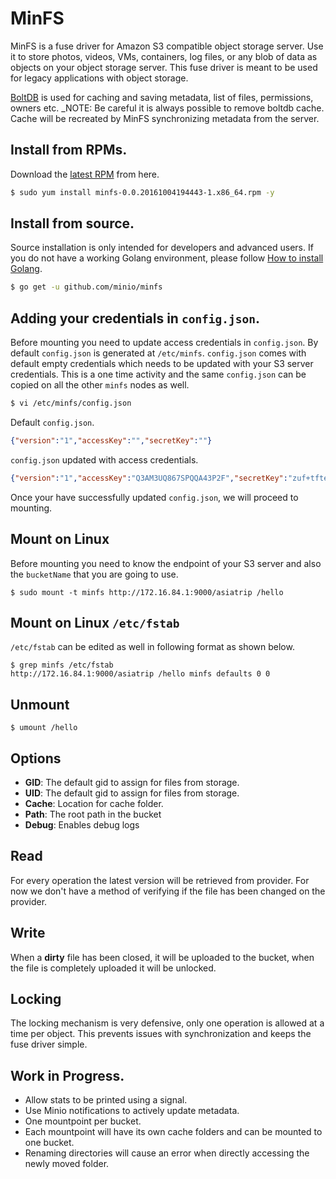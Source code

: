 # MinFS
MinFS is a fuse driver for Amazon S3 compatible object storage server. Use it to store photos, videos, VMs, containers, log files, or any blob of data as objects on your object storage server. This fuse driver is meant to be used for legacy applications with object storage.

[BoltDB](https://github.com/boltdb/bolt) is used for caching and saving metadata, list of files, permissions, owners etc. _NOTE: Be careful it is always possible to remove boltdb cache. Cache will be recreated by MinFS synchronizing metadata from the server.

## Install from RPMs.

Download the [latest RPM](https://github.com/minio/minfs/releases/download/RELEASE.2016-10-04T19-44-43Z/minfs-0.0.20161004194443-1.x86_64.rpm) from here.

```sh
$ sudo yum install minfs-0.0.20161004194443-1.x86_64.rpm -y
```

## Install from source.

Source installation is only intended for developers and advanced users. If you do not have a working Golang environment, please follow [How to install Golang](https://docs.minio.io/docs/how-to-install-golang).


```sh
$ go get -u github.com/minio/minfs
```


## Adding your credentials in `config.json`.

Before mounting you need to update access credentials in `config.json`. By default `config.json` is generated at `/etc/minfs`. `config.json` comes with default empty credentials which needs to be updated with your S3 server credentials. This is a one time activity and the same `config.json` can be copied on all the other `minfs` nodes as well.

```sh
$ vi /etc/minfs/config.json
```

Default `config.json`.
```json
{"version":"1","accessKey":"","secretKey":""}
```

`config.json` updated with access credentials.
```json
{"version":"1","accessKey":"Q3AM3UQ867SPQQA43P2F","secretKey":"zuf+tfteSlswRu7BJ86wekitnifILbZam1KYY3TG"}
```

Once your have successfully updated `config.json`, we will proceed to mounting.

## Mount on Linux

Before mounting you need to know the endpoint of your S3 server and also the `bucketName` that you are going to use.
```
$ sudo mount -t minfs http://172.16.84.1:9000/asiatrip /hello
```

## Mount on Linux `/etc/fstab`

`/etc/fstab` can be edited as well in following format as shown below.

```
$ grep minfs /etc/fstab
http://172.16.84.1:9000/asiatrip /hello minfs defaults 0 0
```

## Unmount

```
$ umount /hello
```

## Options

* **GID**: The default gid to assign for files from storage.
* **UID**: The default gid to assign for files from storage.
* **Cache**: Location for cache folder.
* **Path**: The root path in the bucket
* **Debug**: Enables debug logs

## Read

For every operation the latest version will be retrieved from provider. For now we don't have a method of verifying if the file has been changed on the provider.

## Write

When a **dirty** file has been closed, it will be uploaded to the bucket, when the file is completely uploaded it will be unlocked.

## Locking

The locking mechanism is very defensive, only one operation is allowed at a time per object. This prevents issues with synchronization and keeps the fuse driver simple.

## Work in Progress.

- Allow stats to be printed using a signal.
- Use Minio notifications to actively update metadata.
- One mountpoint per bucket.
- Each mountpoint will have its own cache folders and can be mounted to one bucket.
- Renaming directories will cause an error when directly accessing the newly moved folder.  


